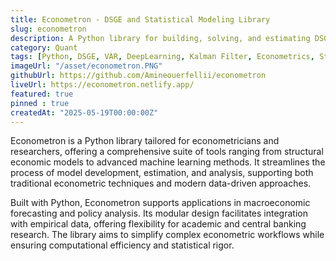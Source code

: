 ```yaml
---
title: Econometron - DSGE and Statistical Modeling Library
slug: econometron
description: A Python library for building, solving, and estimating DSGE models, with tools for statistical models like VAR and Kalman filtering for econometric analysis.
category: Quant
tags: [Python, DSGE, VAR, DeepLearning, Kalman Filter, Econometrics, Statistical Modeling]
imageUrl: "/asset/econometron.PNG"
githubUrl: https://github.com/Amineouerfellii/econometron
liveUrl: https://econometron.netlify.app/
featured: true
pinned : true
createdAt: "2025-05-19T00:00:00Z"
---
```

Econometron is a Python library tailored for econometricians and researchers, offering a comprehensive suite of tools ranging from structural economic models to advanced machine learning methods. It streamlines the process of model development, estimation, and analysis, supporting both traditional econometric techniques and modern data-driven approaches.

Built with Python, Econometron supports applications in macroeconomic forecasting and policy analysis. Its modular design facilitates integration with empirical data, offering flexibility for academic and central banking research. The library aims to simplify complex econometric workflows while ensuring computational efficiency and statistical rigor.
